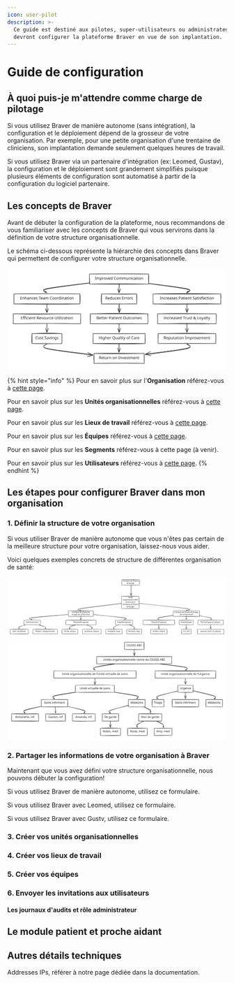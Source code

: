 ```yaml
---
icon: user-pilot
description: >-
  Ce guide est destiné aux pilotes, super-utilisateurs ou administrateurs qui
  devront configurer la plateforme Braver en vue de son implantation.
---
```


# Guide de configuration

## À quoi puis-je m'attendre comme charge de pilotage

Si vous utilisez Braver de manière autonome (sans intégration), la configuration  et le déploiement dépend de la grosseur de votre organisation. Par exemple, pour une petite organisation d'une trentaine de cliniciens, son implantation demande seulement quelques heures de travail.

Si vous utilisez Braver via un partenaire d'intégration (ex: Leomed, Gustav), la configuration et le déploiement sont grandement simplifiés puisque plusieurs éléments de configuration sont automatisé à partir de la configuration du logiciel partenaire.&#x20;

## Les concepts de Braver

Avant de débuter la configuration de la plateforme, nous recommandons de vous familiariser avec les concepts de Braver qui vous servirons dans la définition de votre structure organisationnelle.

Le schéma ci-dessous représente la hiérarchie des concepts dans Braver qui permettent de configurer votre structure organisationnelle.



<img src="../.gitbook/assets/file.excalidraw.svg" alt="Structure organisationnelle dans Braver" class="gitbook-drawing">



{% hint style="info" %}
Pour en savoir plus sur l'**Organisation** référez-vous à [cette page](organisation.md).

Pour en savoir plus sur les **Unités organisationnelles** référez-vous à [cette page](unites-organisationelles/).

Pour en savoir plus sur les **Lieux de travail** référez-vous à [cette page](lieux-de-travail/).

Pour en savoir plus sur les **Équipes** référez-vous à [cette page](equipes/).

Pour en savoir plus sur les **Segments** référez-vous à cette page (à venir).

Pour en savoir plus sur les **Utilisateurs** référez-vous à [cette page](utilisateurs/).
{% endhint %}

## Les étapes pour configurer Braver dans mon organisation

### 1. Définir la structure de votre organisation

Si vous utiliser Braver de manière autonome que vous n'êtes pas certain de la meilleure structure pour votre organisation, laissez-nous vous aider.

Voici quelques exemples concrets de structure de différentes organisation de santé:

<img src="../.gitbook/assets/file.excalidraw (1).svg" alt="Clinique privée de physiothérapie" class="gitbook-drawing">



<img src="../.gitbook/assets/file.excalidraw (2).svg" alt="Unité virtuelle de soins, Centre hospitalier" class="gitbook-drawing">

### 2. Partager les informations de votre organisation à Braver

Maintenant que vous avez défini votre structure organisationnelle, nous pouvons débuter la configuration!

Si vous utilisez Braver de manière autonome, utilisez ce formulaire.



Si vous utilisez Braver avec Leomed, utilisez ce formulaire.





Si vous utilisez Braver avec Gustv, utilisez ce formulaire.

### 3. Créer vos unités organisationnelles

### 4. Créer vos lieux de travail

### 5. Créer vos équipes

### 6. Envoyer les invitations aux utilisateurs

#### Les journaux d'audits et rôle administrateur

## Le module patient et proche aidant

## Autres détails techniques

Addresses IPs, référer à notre page dédiée dans la documentation.

